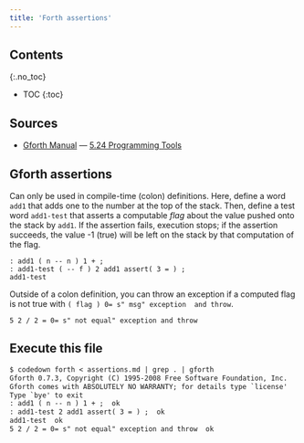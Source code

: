 ```yaml
---
title: 'Forth assertions'
---
```


## Contents
{:.no_toc}

* TOC
{:toc}


## Sources

* [Gforth Manual] — [5.24 Programming Tools]

[Gforth Manual]: https://www.complang.tuwien.ac.at/forth/gforth/Docs-html/
[5.24 Programming Tools]: https://www.complang.tuwien.ac.at/forth/gforth/Docs-html/Programming-Tools.html#Programming-Tools

## Gforth assertions

Can only be used in compile-time (colon) definitions. Here, define a
word `add1` that adds one to the number at the top of the stack. Then,
define a test word `add1-test` that asserts a computable *flag* about
the value pushed onto the stack by `add1`. If the assertion fails,
execution stops; if the assertion succeeds, the value -1 (true) will
be left on the stack by that computation of the flag.

```forth
: add1 ( n -- n ) 1 + ;
: add1-test ( -- f ) 2 add1 assert( 3 = ) ;
add1-test
```

Outside of a colon definition, you can throw an exception if a computed
flag is not true with `( flag ) 0= s" msg" exception  and throw`.

```forth
5 2 / 2 = 0= s" not equal" exception and throw
```

## Execute this file

```txt
$ codedown forth < assertions.md | grep . | gforth
Gforth 0.7.3, Copyright (C) 1995-2008 Free Software Foundation, Inc.
Gforth comes with ABSOLUTELY NO WARRANTY; for details type `license'
Type `bye' to exit
: add1 ( n -- n ) 1 + ;  ok
: add1-test 2 add1 assert( 3 = ) ;  ok
add1-test  ok
5 2 / 2 = 0= s" not equal" exception and throw  ok
```
